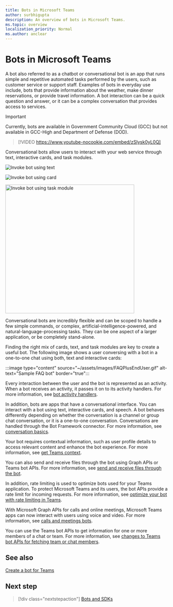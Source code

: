 ```yaml
---
title: Bots in Microsoft Teams
author: surbhigupta
description: An overview of bots in Microsoft Teams.
ms.topic: overview
localization_priority: Normal
ms.author: anclear
---
```

# Bots in Microsoft Teams

A bot also referred to as a chatbot or conversational bot is an app that runs simple and repetitive automated tasks performed by the users, such as customer service or support staff. Examples of bots in everyday use include, bots that provide information about the weather, make dinner reservations, or provide travel information. A bot interaction can be a quick question and answer, or it can be a complex conversation that provides access to services.

> [!IMPORTANT]
> Currently, bots are available in Government Community Cloud (GCC) but not available in GCC-High and Department of Defense (DOD).

> [!VIDEO https://www.youtube-nocookie.com/embed/zSIysk0yL0Q]

Conversational bots allow users to interact with your web service through text, interactive cards, and task modules.

![Invoke bot using text](~/assets/images/invokebotwithtext.png)

![Invoke bot using card](~/assets/images/invokebotwithcard.png)

<img src="~/assets/images/task-module-example.png" alt="Invoke bot using task module" width="400"/>

Conversational bots are incredibly flexible and can be scoped to handle a few simple commands, or complex, artificial-intelligence-powered, and natural-language-processing tasks. They can be one aspect of a larger application, or be completely stand-alone.

Finding the right mix of cards, text, and task modules are key to create a useful bot. The following image shows a user conversing with a bot in a one-to-one chat using both, text and interactive cards:

:::image type="content" source="~/assets/images/FAQPlusEndUser.gif" alt-text="Sample FAQ bot" border="true":::

Every interaction between the user and the bot is represented as an activity. When a bot receives an activity, it passes it on to its activity handlers. For more information, see [bot activity handlers](~/bots/bot-basics.md). 

In addition, bots are apps that have a conversational interface. You can interact with a bot using text, interactive cards, and speech. A bot behaves differently depending on whether the conversation is a channel or group chat conversation, or it is a one-to-one conversation. Conversations are handled through the Bot Framework connector. For more information, see [conversation basics](~/bots/how-to/conversations/conversation-basics.md).

Your bot requires contextual information, such as user profile details to access relevant content and enhance the bot experience. For more information, see [get Teams context](~/bots/how-to/get-teams-context.md). 

You can also send and receive files through the bot using Graph APIs or Teams bot APIs. For more information, see [send and receive files through the bot](~/bots/how-to/bots-filesv4.md).

In addition, rate limiting is used to optimize bots used for your Teams application. To protect Microsoft Teams and its users, the bot APIs provide a rate limit for incoming requests. For more information, see [optimize your bot with rate limiting in Teams](~/bots/how-to/rate-limit.md).

With Microsoft Graph APIs for calls and online meetings, Microsoft Teams apps can now interact with users using voice and video. For more information, see [calls and meetings bots](~/bots/calls-and-meetings/calls-meetings-bots-overview.md). 

You can use the Teams bot APIs to get information for one or more members of a chat or team. For more information, see [changes to Teams bot APIs for fetching team or chat members](~/resources/team-chat-member-api-changes.md).

## See also

[Create a bot for Teams](~/bots/how-to/create-a-bot-for-teams.md)

## Next step

> [!div class="nextstepaction"]
> [Bots and SDKs](~/bots/bot-features.md)
